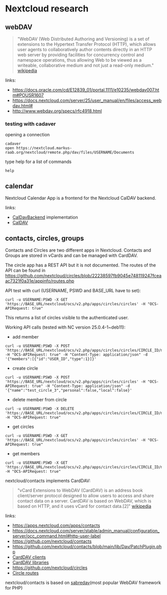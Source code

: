 # Nextcloud research

## webDAV
> "WebDAV (Web Distributed Authoring and Versioning) is a set of extensions to the 
Hypertext Transfer Protocol (HTTP), which allows user agents to collaboratively 
author contents directly in an HTTP web server by providing facilities for concurrency
control and namespace operations, thus allowing Web to be viewed as a writeable,
collaborative medium and not just a read-only medium."
[wikipedia](https://en.wikipedia.org/wiki/WebDAV)

links:
- https://docs.oracle.com/cd/E12839_01/portal.1111/e10235/webdav007.htm#POUSR1607
- https://docs.nextcloud.com/server/25/user_manual/en/files/access_webdav.html#
- http://www.webdav.org/specs/rfc4918.html

### testing with cadaver
opening a connection
```
cadaver
open https://nextcloud.markus-raab.org/nextcloud/remote.php/dav/files/USERNAME/Documents
```
type help for a list of commands
```
help
```

## calendar
Nextcloud Calendar App is a frontend for the Nextcloud CalDAV backend.

links:
- [CalDavBackend](https://github.com/nextcloud/server/blob/master/apps/dav/lib/CalDAV/CalDavBackend.php) implementation
- [CalDAV](https://www.rfc-editor.org/rfc/rfc4791.html)

## contacts, circles, groups

Contacts and Circles are two different apps in Nextcloud.
Contacts and Groups are stored in vCards and can be managed with CardDAV.

The circle app has a REST API but it is not documented. The routes of the API can be found in
https://github.com/nextcloud/circles/blob/22238597fb9045e748119247fceaac7321f0a31e/appinfo/routes.php

API test with curl (USERNAME, PSWD and BASE_URL have to set):
```
curl -u USERNAME:PSWD -X GET 'https://BASE_URL/nextcloud/ocs/v2.php/apps/circles/circles' -H "OCS-APIRequest: true"
```
This returns a list of circles visible to the authenticated user.

Working API calls (tested with NC version 25.0.4-1~deb11):

* add member
```
curl -u USERNAME:PSWD -X POST 'https://BASE_URL/nextcloud/ocs/v2.php/apps/circles/circles/CIRCLE_ID/members/multi' -H "OCS-APIRequest: true" -H "Content-Type: application/json" -d '{"members":[{"id":"USER_ID","type":1}]}'
```
* create circle
```
curl -u USERNAME:PSWD -X POST 'https://BASE_URL/nextcloud/ocs/v2.php/apps/circles/circles' -H "OCS-APIRequest: true" -H "Content-Type: application/json" -d '{"name":"test_circle_3","personal":false,"local":false}'
```
* delete member from circle
```
curl -u USERNAME:PSWD -X DELETE 'https://BASE_URL/nextcloud/ocs/v2.php/apps/circles/circles/CIRCLE_ID/members/MEMBER_ID' -H "OCS-APIRequest: true"
```
* get circles
```
curl -u USERNAME:PSWD -X GET 'https://BASE_URL/nextcloud/ocs/v2.php/apps/circles/circles' -H "OCS-APIRequest: true"
```
* get members
```
curl -u USERNAME:PSWD -X GET 'https://BASE_URL/nextcloud/ocs/v2.php/apps/circles/circles/CIRCLE_ID/members' -H "OCS-APIRequest: true"
```

nextcloud/contacts implements CardDAV:
> "vCard Extensions to WebDAV (CardDAV) is an address book client/server 
protocol designed to allow users to access and share contact data on a server.
CardDAV is based on WebDAV, which is based on HTTP, and it uses vCard for contact data.[2]"
[wikipedia](https://de.wikipedia.org/wiki/CardDAV)

links:
- https://apps.nextcloud.com/apps/contacts
- https://docs.nextcloud.com/server/stable/admin_manual/configuration_server/occ_command.html#http-user-label
- https://github.com/nextcloud/contacts
- https://github.com/nextcloud/contacts/blob/main/lib/Dav/PatchPlugin.php
- [CardDAV clients](https://devguide.calconnect.org/CardDAV/Client-Implementations/)
- [CardDAV libraries](https://devguide.calconnect.org/CardDAV/libraries/)
- https://github.com/nextcloud/circles
- [Circle routes](https://github.com/nextcloud/circles/blob/22238597fb9045e748119247fceaac7321f0a31e/appinfo/routes.php)


nextcloud/contacts is based on [sabredav](https://github.com/sabre-io/dav)(most popular WebDAV framework for PHP)

